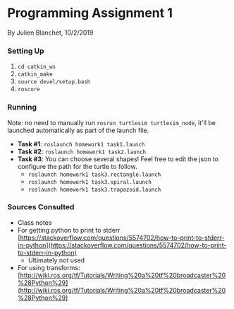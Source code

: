 
# Programming Assignment 1
By Julien Blanchet, 10/2/2019

### Setting Up
1. `cd catkin_ws`
1. `catkin_make`
1. `source devel/setup.bash`
1. `roscore`

### Running
Note: no need to manually run `rosrun turtlesim turtlesim_node`, it'll be launched automatically as part of the launch file.
* **Task #1**: `roslaunch homework1 task1.launch`
* **Task #2**: `roslaunch homework1 task2.launch`
* **Task #3**: You can choose several shapes! Feel free to edit the json to configure the path for the turtle to follow.
  * `roslaunch homework1 task3.rectangle.launch`
  * `roslaunch homework1 task3.spiral.launch`
  * `roslaunch homework1 task3.trapazoid.launch`


### Sources Consulted
* Class notes
* For getting python to print to stderr [https://stackoverflow.com/questions/5574702/how-to-print-to-stderr-in-python](https://stackoverflow.com/questions/5574702/how-to-print-to-stderr-in-python)
    * Ultimately not used
* For using transforms: [http://wiki.ros.org/tf/Tutorials/Writing%20a%20tf%20broadcaster%20%28Python%29](http://wiki.ros.org/tf/Tutorials/Writing%20a%20tf%20broadcaster%20%28Python%29)